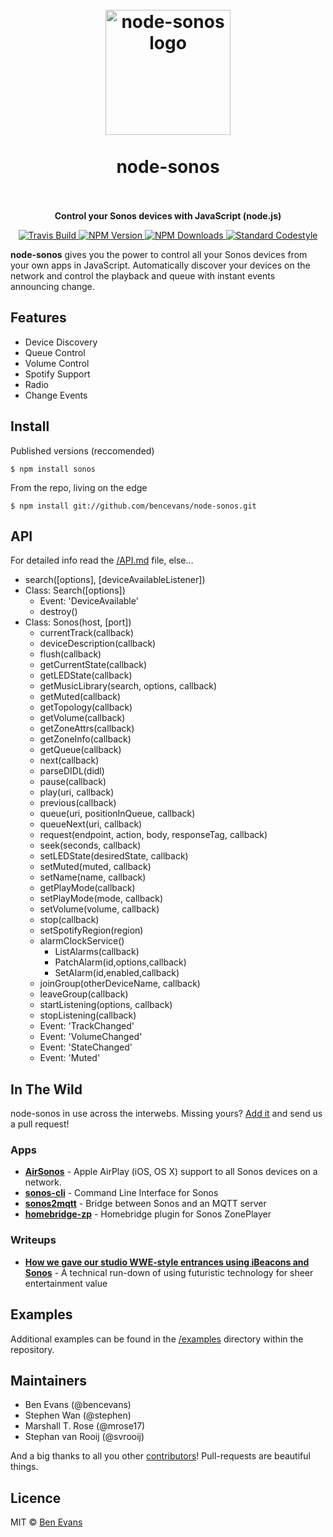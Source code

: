 <h1 align="center">
  <br>
  <a href="https://github.com/bencevans/node-sonos"><img src="https://cdn.rawgit.com/bencevans/node-sonos/0f2775ab/logo.svg" alt="node-sonos logo" width="200"></a>
  <br>
  <br/>
  node-sonos
  <br>
  <br>
</h1>

<p align="center">
  <b>Control your Sonos devices with JavaScript (node.js)</b>
</p>

<p align="center">
  <a href="https://travis-ci.org/bencevans/node-sonos">
    <img src="http://img.shields.io/travis/bencevans/node-sonos/master.svg?style=flat-square"
         alt="Travis Build">
  </a>
  <a href="https://www.npmjs.com/package/sonos">
    <img src="https://img.shields.io/npm/v/sonos.svg?style=flat-square"
         alt="NPM Version">
  </a>
  <a href="https://www.npmjs.com/package/sonos">
    <img src="https://img.shields.io/npm/dm/sonos.svg?style=flat-square"
         alt="NPM Downloads">
  </a>
  <a href="https://github.com/feross/standard">
    <img src="https://img.shields.io/badge/code%20style-standard-brightgreen.svg?style=flat-square"
         alt="Standard Codestyle">
  </a>
</p>

**node-sonos** gives you the power to control all your Sonos devices from your own apps in JavaScript. Automatically discover your devices on the network and control the playback and queue with instant events announcing change.

## Features

* Device Discovery
* Queue Control
* Volume Control
* Spotify Support
* Radio
* Change Events

## Install

Published versions (reccomended)

    $ npm install sonos

From the repo, living on the edge

    $ npm install git://github.com/bencevans/node-sonos.git

## API

For detailed info read the [/API.md](https://github.com/bencevans/node-sonos/blob/master/API.md) file, else…

* search([options], [deviceAvailableListener])
* Class: Search([options])
  * Event: 'DeviceAvailable'
  * destroy()
* Class: Sonos(host, [port])
  * currentTrack(callback)
  * deviceDescription(callback)
  * flush(callback)
  * getCurrentState(callback)
  * getLEDState(callback)
  * getMusicLibrary(search, options, callback)
  * getMuted(callback)
  * getTopology(callback)
  * getVolume(callback)
  * getZoneAttrs(callback)
  * getZoneInfo(callback)
  * getQueue(callback)
  * next(callback)
  * parseDIDL(didl)
  * pause(callback)
  * play(uri, callback)
  * previous(callback)
  * queue(uri, positionInQueue, callback)
  * queueNext(uri, callback)
  * request(endpoint, action, body, responseTag, callback)
  * seek(seconds, callback)
  * setLEDState(desiredState, callback)
  * setMuted(muted, callback)
  * setName(name, callback)
  * getPlayMode(callback)
  * setPlayMode(mode, callback)
  * setVolume(volume, callback)
  * stop(callback)
  * setSpotifyRegion(region)
  * alarmClockService()
    * ListAlarms(callback)
    * PatchAlarm(id,options,callback)
    * SetAlarm(id,enabled,callback)
  * joinGroup(otherDeviceName, callback)
  * leaveGroup(callback)
  * startListening(options, callback)
  * stopListening(callback)
  * Event: 'TrackChanged'
  * Event: 'VolumeChanged'
  * Event: 'StateChanged'
  * Event: 'Muted'

## In The Wild

node-sonos in use across the interwebs. Missing yours? [Add it](https://github.com/bencevans/node-sonos/edit/master/README.md) and send us a pull request!

### Apps

* **[AirSonos](https://github.com/stephen/airsonos)** - Apple AirPlay (iOS, OS X) support to all Sonos devices on a network.
* **[sonos-cli](https://github.com/bencevans/sonos-cli)** - Command Line Interface for Sonos
* **[sonos2mqtt](https://github.com/svrooij/sonos2mqtt)** - Bridge between Sonos and an MQTT server
* **[homebridge-zp](https://github.com/ebaauw/homebridge-zp)** - Homebridge plugin for Sonos ZonePlayer

### Writeups

* **[How we gave our studio WWE-style entrances using iBeacons and Sonos](https://hackernoon.com/how-we-gave-our-studio-wwe-style-entrances-using-ibeacons-and-sonos-92dd2f54983)** - A technical run-down of using futuristic technology for sheer entertainment value

## Examples

Additional examples can be found in the [/examples](https://github.com/bencevans/node-sonos/tree/master/examples) directory within the repository.

## Maintainers

* Ben Evans (@bencevans)
* Stephen Wan (@stephen)
* Marshall T. Rose (@mrose17)
* Stephan van Rooij (@svrooij)

And a big thanks to all you other [contributors](https://github.com/bencevans/node-sonos/graphs/contributors)! Pull-requests are beautiful things.

## Licence

MIT © [Ben Evans](https://bencevans.io)